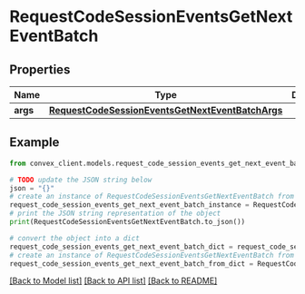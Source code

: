 # RequestCodeSessionEventsGetNextEventBatch


## Properties

Name | Type | Description | Notes
------------ | ------------- | ------------- | -------------
**args** | [**RequestCodeSessionEventsGetNextEventBatchArgs**](RequestCodeSessionEventsGetNextEventBatchArgs.md) |  | 

## Example

```python
from convex_client.models.request_code_session_events_get_next_event_batch import RequestCodeSessionEventsGetNextEventBatch

# TODO update the JSON string below
json = "{}"
# create an instance of RequestCodeSessionEventsGetNextEventBatch from a JSON string
request_code_session_events_get_next_event_batch_instance = RequestCodeSessionEventsGetNextEventBatch.from_json(json)
# print the JSON string representation of the object
print(RequestCodeSessionEventsGetNextEventBatch.to_json())

# convert the object into a dict
request_code_session_events_get_next_event_batch_dict = request_code_session_events_get_next_event_batch_instance.to_dict()
# create an instance of RequestCodeSessionEventsGetNextEventBatch from a dict
request_code_session_events_get_next_event_batch_from_dict = RequestCodeSessionEventsGetNextEventBatch.from_dict(request_code_session_events_get_next_event_batch_dict)
```
[[Back to Model list]](../README.md#documentation-for-models) [[Back to API list]](../README.md#documentation-for-api-endpoints) [[Back to README]](../README.md)


